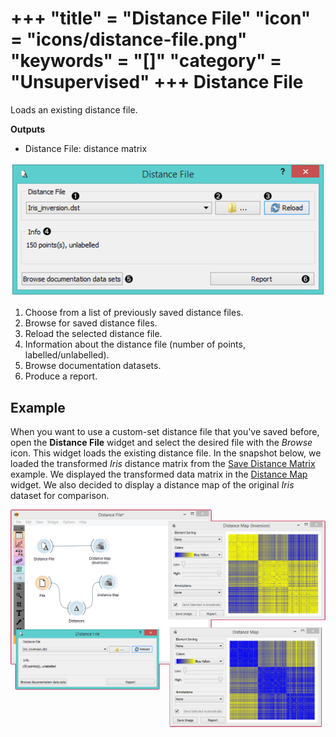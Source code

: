 +++
"title" = "Distance File"
"icon" = "icons/distance-file.png"
"keywords" = "[]"
"category" = "Unsupervised"
+++
Distance File
=============

Loads an existing distance file.

**Outputs**

- Distance File: distance matrix

![](/images/unsupervised/DistanceFile-stamped.png)

1. Choose from a list of previously saved distance files.
2. Browse for saved distance files.
3. Reload the selected distance file.
4. Information about the distance file (number of points,
    labelled/unlabelled).
5. Browse documentation datasets.
6. Produce a report.

Example
-------

When you want to use a custom-set distance file that you've saved before, open the **Distance File** widget and select the desired file with the *Browse* icon. This widget loads the existing distance file. In the snapshot below, we loaded the transformed *Iris* distance matrix from the [Save Distance Matrix](/widget-catalog/unsupervised/savedistancematrix) example. We displayed the transformed data matrix in the [Distance Map](/widget-catalog/unsupervised/distancemap) widget. We also decided to display a distance map of the original *Iris* dataset for comparison.

![](/images/unsupervised/DistanceFile-Example.png)
